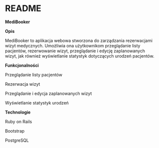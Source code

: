 # README

**MediBooker**

**Opis**

MediBooker to aplikacja webowa stworzona do zarządzania rezerwacjami wizyt medycznych. Umożliwia ona użytkownikom przeglądanie listy pacjentów, rezerwowanie wizyt, przeglądanie i edycję zaplanowanych wizyt, jak również wyświetlanie statystyk dotyczących urodzeń pacjentów.

**Funkcjonalności**

Przeglądanie listy pacjentów

Rezerwacja wizyt

Przeglądanie i edycja zaplanowanych wizyt

Wyświetlanie statystyk urodzeń

**Technologie**

Ruby on Rails

Bootstrap

PostgreSQL
